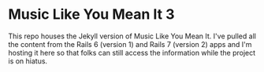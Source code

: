 # Music Like You Mean It 3

This repo houses the Jekyll version of Music Like You Mean It. I've pulled all the content from the Rails 6 (version 1) and Rails 7 (version 2) apps and I'm hosting it here so that folks can still access the information while the project is on hiatus.
